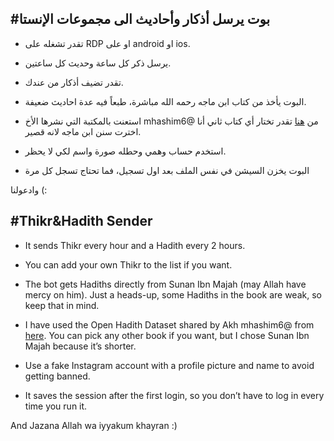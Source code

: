 #بوت يرسل أذكار وأحاديث الى مجموعات الإنستا
-

- تقدر تشغله على RDP او على android او ios.

- يرسل ذكر كل ساعة وحديث كل ساعتين. 

- تقدر تضيف أذكار من عندك. 

- البوت يأخذ من كتاب ابن ماجه رحمه الله مباشرة، طبعاً فيه عدة احاديث ضعيفة.

- استعنت بالمكتبة التي نشرها الأخ mhashim6@  من [هنا](https://github.com/mhashim6/Open-Hadith-Data)
تقدر تختار أي كتاب ثاني أنا اخترت سنن ابن ماجه لانه قصير.

- استخدم حساب وهمي وحطله صورة واسم لكي لا يحظر.

- البوت يخزن السيشن في نفس الملف بعد اول تسجيل، فما تحتاج تسجل كل مرة

وادعولنا (:

#Thikr&Hadith Sender 
-
- It sends Thikr every hour and a Hadith every 2 hours.  

- You can add your own Thikr to the list if you want.  

- The bot gets Hadiths directly from Sunan Ibn Majah (may Allah have mercy on him). Just a heads-up, some Hadiths in the
book are weak, so keep that in mind.  

- I have used the Open Hadith Dataset shared by Akh mhashim6@ from [here](https://github.com/mhashim6/Open-Hadith-Data). You can pick any other book if you want, but I chose Sunan Ibn Majah because it’s shorter.  

- Use a fake Instagram account with a profile picture and name to avoid getting banned.  

- It saves the session after the first login, so you don’t have to log in every time you run it.  

And Jazana Allah wa iyyakum khayran :)

